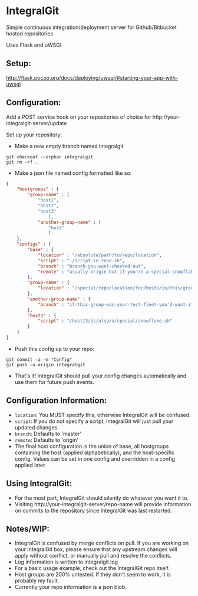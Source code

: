 IntegralGit
===========
Simple continuous integration/deployment server for Github/Bitbucket hosted repositories

Uses Flask and uWSGI

Setup:
-----
http://flask.pocoo.org/docs/deploying/uwsgi/#starting-your-app-with-uwsgi

Configuration:
--------------
Add a POST service hook on your repositories of choice for http://your-integralgit-server/update

Set up your repository:
* Make a new empty branch named integralgit

```
git checkout --orphan integralgit
git rm -rf .
```

* Make a json file named config formatted like so:

```JSON
{
	"hostgroups" : {
		"group-name" : [
			"host1",
			"host2",
			"host3"
				],
			"another-group-name" : [
				"host"
				]
	},
	"configs" : {
		"base" : {
			"location" : "/absolute/path/to/repo/location",
			"script" : "./script-in-repo.sh",
			"branch" : "branch-you-want-checked-out",
			"remote" : "usually-origin-but-if-you're-a-special-snowflake-you-can-change-this"
		},
		"group-name" : {
			"location" : "/special/repo/location/for/hosts/in/this/group"
		},
		"another-group-name" : {
			"branch" : "if-this-group-was-your-test-fleet-you'd-want-it-to-use-your-dev-branch-instead-of-master"
		},
		"host3" : {
			"script" : "/host/3/is/also/a/special/snowflake.sh"
		}
	}
}
```

* Push this config up to your repo:

```
git commit -a -m "Config"
git push -u origin integralgit
```

* That's it! IntegralGit should pull your config changes automatically and use them for future push events.

Configuration Information:
--------------------------
* `location`: You MUST specify this, otherwise IntegralGit will be confused.
* `script`: If you do not specify a script, IntegralGit will just pull your updated changes.
* `branch`: Defaults to 'master'
* `remote`: Defaults to 'origin'
* The final host configuration is the union of base, all hostgroups containing the host (applied alphabetically), and the host-specific config. Values can be set in one config and overridden in a config applied later.

Using IntegralGit:
-----------------
* For the most part, IntegralGit should silently do whatever you want it to.
* Visiting http://your-integralgit-server/repo-name will provide information on commits to the repository since IntegralGit was last restarted.

Notes/WIP:
---------
* IntegralGit is confused by merge conflicts on pull. If you are working on your IntegralGit box, please ensure that any upstream changes will apply without conflict, or manually pull and resolve the conflicts.
* Log information is written to integralgit.log
* For a basic usage example, check out the IntegralGit repo itself.
* Host groups are 200% untested. If they don't seem to work, it is probably my fault.
* Currently your repo information is a json blob.
